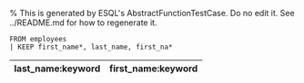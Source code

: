 % This is generated by ESQL's AbstractFunctionTestCase. Do no edit it. See ../README.md for how to regenerate it.

```esql
FROM employees
| KEEP first_name*, last_name, first_na*
```

| last_name:keyword | first_name:keyword |
| --- | --- |
